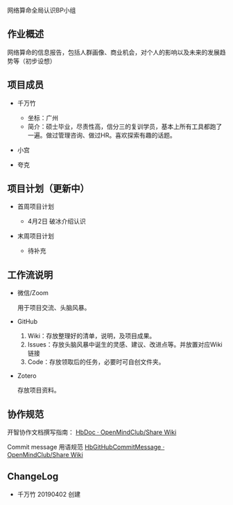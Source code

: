网络算命全局认识BP小组

## 作业概述

网络算命的信息报告，包括人群画像、商业机会，对个人的影响以及未来的发展趋势等（初步设想）

## 项目成员

- 千万竹
    - 坐标：广州
    - 简介：硕士毕业，尽责性高，信分三的复训学员，基本上所有工具都跑了一遍。做过管理咨询、做过HR。喜欢探索有趣的话题。
- 小宫

- 夸克
    
    
## 项目计划（更新中）

- 首周项目计划
    - 4月2日 破冰介绍认识 
    
- 末周项目计划
    - 待补充

## 工作流说明

- 微信/Zoom

  用于项目交流、头脑风暴。

- GitHub

  1. Wiki：存放整理好的清单，说明，及项目成果。
  2. Issues：存放头脑风暴中诞生的灵感、建议、改进点等。并放置对应Wiki链接
  3. Code：存放领取后的任务，必要时可自创文件夹。

- Zotero

  存放项目资料。


## 协作规范

开智协作文档撰写指南： [HbDoc · OpenMindClub/Share Wiki](https://github.com/OpenMindClub/Share/wiki/HbDoc) 

Commit message 用语规范 [HbGitHubCommitMessage · OpenMindClub/Share Wiki](https://github.com/OpenMindClub/Share/wiki/HbGitHubCommitMessage) 

## ChangeLog
- 千万竹 20190402 创建
